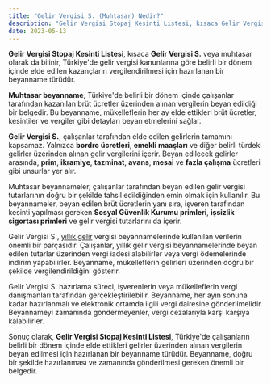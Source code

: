 ```yaml
---
title: "Gelir Vergisi S. (Muhtasar) Nedir?"
description: "Gelir Vergisi Stopaj Kesinti Listesi, kısaca Gelir Vergisi S. veya muhtasar olarak da bilinir"
date: 2023-05-13
---
```


**Gelir Vergisi Stopaj Kesinti Listesi**, kısaca **Gelir Vergisi S.** veya muhtasar olarak da bilinir, Türkiye'de gelir
vergisi kanunlarına göre belirli bir dönem içinde elde edilen kazançların vergilendirilmesi için hazırlanan bir
beyanname türüdür.

**Muhtasar beyanname**, Türkiye'de belirli bir dönem içinde çalışanlar tarafından kazanılan brüt ücretler üzerinden
alınan vergilerin beyan edildiği bir belgedir. Bu beyanname, mükelleflerin her ay elde ettikleri brüt ücretler,
kesintiler ve vergiler gibi detayları beyan etmelerini sağlar.

**Gelir Vergisi S.**, çalışanlar tarafından elde edilen gelirlerin tamamını kapsamaz. Yalnızca **bordro ücretleri**,
**emekli maaşları** ve diğer belirli türdeki gelirler üzerinden alınan gelir vergilerini içerir. Beyan edilecek gelirler
arasında, **prim**, **ikramiye**, **tazminat**, **avans**, **mesai** ve **fazla çalışma** ücretleri gibi unsurlar yer
alır.

Muhtasar beyannameler, çalışanlar tarafından beyan edilen gelir vergisi tutarlarının doğru bir şekilde tahsil
edildiğinden emin olmak için kullanılır. Bu beyannameler, beyan edilen brüt ücretlerin yanı sıra, işveren tarafından
kesinti yapılması gereken **Sosyal Güvenlik Kurumu primleri**, **işsizlik sigortası primleri** ve gelir vergisi
tutarlarını da içerir.

Gelir Vergisi S., <a href="/yazilar/yillik-gelir-vergisi-nedir/">yıllık gelir</a> vergisi beyannamelerinde kullanılan verilerin önemli bir parçasıdır. Çalışanlar, yıllık
gelir vergisi beyannamelerinde beyan edilen tutarlar üzerinden vergi iadesi alabilirler veya vergi ödemelerinde indirim
yapabilirler. Beyanname, mükelleflerin gelirleri üzerinden doğru bir şekilde vergilendirildiğini gösterir.

Gelir Vergisi S. hazırlama süreci, işverenlerin veya mükelleflerin vergi danışmanları tarafından gerçekleştirilebilir.
Beyanname, her ayın sonuna kadar hazırlanmalı ve elektronik ortamda ilgili vergi dairesine gönderilmelidir. Beyannameyi
zamanında göndermeyenler, vergi cezalarıyla karşı karşıya kalabilirler.

Sonuç olarak, **Gelir Vergisi Stopaj Kesinti Listesi**, Türkiye'de çalışanların belirli bir dönem içinde elde ettikleri
gelirler üzerinden alınan vergilerin beyan edilmesi için hazırlanan bir beyanname türüdür. Beyanname, doğru bir şekilde
hazırlanması ve zamanında gönderilmesi gereken önemli bir belgedir.
